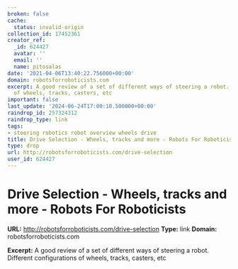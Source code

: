 ```yaml
---
broken: false
cache:
  status: invalid-origin
collection_id: 17452361
creator_ref:
  _id: 624427
  avatar: ''
  email: ''
  name: pitosalas
date: '2021-04-06T13:40:22.756000+00:00'
domain: robotsforroboticists.com
excerpt: A good review of a set of different ways of steering a robot. Different configurations
  of wheels, tracks, casters, etc
important: false
last_update: '2024-06-24T17:00:10.500000+00:00'
raindrop_id: 257324312
raindrop_type: link
tags:
- steering robotics robot overview wheels drive
title: Drive Selection - Wheels, tracks and more - Robots For Roboticists
type: drop
url: http://robotsforroboticists.com/drive-selection
user_id: 624427
---
```


# Drive Selection - Wheels, tracks and more - Robots For Roboticists

**URL:** http://robotsforroboticists.com/drive-selection
**Type:** link
**Domain:** robotsforroboticists.com

**Excerpt:** A good review of a set of different ways of steering a robot. Different configurations of wheels, tracks, casters, etc
